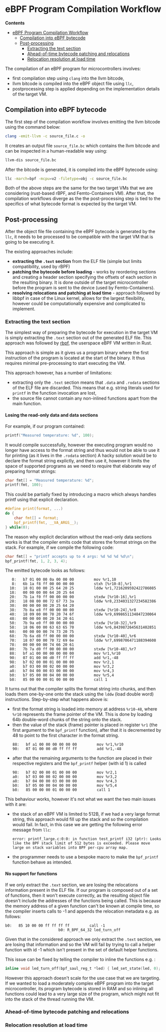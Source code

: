# eBPF Program Compilation Workflow


**Contents**
-   [eBPF Program Compilation
    Workflow](#ebpf-program-compilation-workflow)
    -   [Compilation into eBPF
        bytecode](#compilation-into-ebpf-bytecode)
    -   [Post-processing](#post-processing)
        -   [Extracting the text
            section](#extracting-the-text-section)
        -   [Ahead-of-time bytecode patching and
            relocations](#ahead-of-time-bytecode-patching-and-relocations)
        -   [Relocation resolution at load
            time](#relocation-resolution-at-load-time)

The compilation of an eBPF program for microcontrollers involves:
- first compilation step using `clang` into the llvm bitcode,
- llvm bitcode is compiled into the eBPF object file using `llc`,
- postprocessing step is applied depending on the implementation details
  of the target VM.

## Compilation into eBPF bytecode

The first step of the compilation workflow involves emitting the llvm bitcode
using the command below:
```bash
clang -emit-llvm -c source_file.c -o
```
It creates an output file `source_file.bc` which contains the llvm bitcode and
can be inspected in a human-readable way using:

```bash
llvm-dis source_file.bc
```

After the bitcode is generated, it is compiled into the eBPF bytecode using:

```bash
llc -march=bpf -mcpu=v2 -filetype=obj -c source_file.bc
```

Both of the above steps are the same for the two target VMs that we are considering
(rust-based rBPF, and Femto-Containers VM). After that, the compilation workflows
diverge as the the post-processing step is tied to the specifics of what bytecode
format is expected by the target VM.

## Post-processing

After the object file file containing the eBPF bytecode is generated by the `llc`,
it needs to be processed to be compatible with the target VM that is going to
be executing it.

The existing approaches include:
- **extracting the `.text` section** from the ELF file (simple but limits
  compatibility, used by rBPF)
- **patching the bytecode before loading** - works by reordering sections and
  creating a header section specifying the offsets of each section in the
  resulting binary. It is done outside of the target microcontroller before the
  program is sent to the device (used by Femto-Containers).
- **resolving relocations and patching at load time** - approach followed by
  libbpf in case of the Linux kernel, allows for the largest flexibility, however
  could be computationally expensive and complicated to implement.

### Extracting the text section

The simplest way of preparing the bytecode for execution in the target VM is
simply extracting the `.text` section out of the generated ELF file. This approach
was followed by [rbpf](https://github.com/qmonnet/rbpf), the userspace eBPF VM
written in Rust.

This approach is simple as it gives us a program binary where the first instruction
of the program is located at the start of the binary.
It thus requires minimal pre-processing to start executing the VM.

This approach however, has a number of limitations:
- extracting only the `.text` section means that `.data` and `.rodata` sections
  of the ELF file are discarded. This means that e.g. string literals used for
  `printf` in the function invocation are lost,
- the source file cannot contain any non-inlined functions apart from the main
  function.

#### Losing the read-only data and data sections
For example, if our program contained:
```C
printf("Measured temperature: %d", 100);
```
It would compile successfully, however the executing program would no longer
have access to the format string and thus would not be able to use it for
printing (as it lives in the `.rodata` section)
A hacky solution would be to declare the format string explictly, and then
use it, however it limits the space of supported programs as we need to require
that elaborate way of preparing format strings:
```C
char fmt[] = "Measured temperature: %d";
printf(fmt, 100);
```
This could be partially fixed by introducing a macro which always handles
printf using that explicit declaration.
```C
#define print(format, ...)                                                     \
do {                                                                           \
    char fmt[] = format;                                                       \
    bpf_printf(fmt, __VA_ARGS__);                                              \
} while(0);
  ```
The reason why explicit declaration without the read-only data sections works is
that the compiler emits code that stores the format strings on the stack. For
example, if we compile the following code:
```C
char fmt[] = "printf accepts up to 4 args: %d %d %d %d\n";
bpf_printf(fmt, 1, 2, 3, 4);
```
The emitted bytecode looks as follows:

```
   0:   b7 01 00 00 0a 00 00 00         mov %r1,10
   8:   6b 1a f8 ff 00 00 00 00         stxh [%r10-8],%r1
  10:   18 01 00 00 25 64 20 25         lddw %r1,7216209592422786085
  18:   00 00 00 00 64 20 25 64
  20:   7b 1a f0 ff 00 00 00 00         stxdw [%r10-16],%r1
  28:   18 08 00 00 72 67 73 3a         lddw %r8,2334031327234582386
  30:   00 00 00 00 20 25 64 20
  38:   7b 8a e8 ff 00 00 00 00         stxdw [%r10-24],%r8
  40:   18 09 00 00 70 20 74 6f         lddw %r9,6998651134847230064
  48:   00 00 00 00 20 34 20 61
  50:   7b 9a e0 ff 00 00 00 00         stxdw [%r10-32],%r9
  58:   18 06 00 00 63 63 65 70         lddw %r6,8439872645631402851
  60:   00 00 00 00 74 73 20 75
  68:   7b 6a d8 ff 00 00 00 00         stxdw [%r10-40],%r6
  70:   18 07 00 00 70 72 69 6e         lddw %r7,6998706471188394608
  78:   00 00 00 00 74 66 20 61
  80:   7b 7a d0 ff 00 00 00 00         stxdw [%r10-48],%r7
  88:   bf a1 00 00 00 00 00 00         mov %r1,%r10
  90:   07 01 00 00 d0 ff ff ff         add %r1,-48
  98:   b7 02 00 00 01 00 00 00         mov %r2,1
  a0:   b7 03 00 00 02 00 00 00         mov %r3,2
  a8:   b7 04 00 00 03 00 00 00         mov %r4,3
  b0:   b7 05 00 00 04 00 00 00         mov %r5,4
  b8:   85 00 00 00 01 00 00 00         call 1
```
It turns out that the compiler splits the format string into chunks, and then
loads them one-by-one onto the stack using the `lddw` (load double word) instructions.
Step-by-step what happens above is:

- first the format string is loaded into memory at address `%r10-48`, where `%r10`
  represents the frame pointer of the VM. This is done by loading 64b double-word
  chunks of the string onto the stack.
- then the value of the stack (frame) pointer is placed in register `%r1` (the
  first argument to the `bpf_printf` function), after that it is decremented by
  48 to point to the first character in the format string.
  ```
  88:   bf a1 00 00 00 00 00 00         mov %r1,%r10
  90:   07 01 00 00 d0 ff ff ff         add %r1,-48
- after that the remaining arguments to the function are placed in their respective
  registers and the `bpf_printf` helper (with id 1) is called
  ```
  98:   b7 02 00 00 01 00 00 00         mov %r2,1
  a0:   b7 03 00 00 02 00 00 00         mov %r3,2
  a8:   b7 04 00 00 03 00 00 00         mov %r4,3
  b0:   b7 05 00 00 04 00 00 00         mov %r5,4
  b8:   85 00 00 00 01 00 00 00         call 1
  ```
This behaviour works, however it's not what we want the two main issues with it
are:
- the stack of an eBPF VM is limited to 512B, if we had a very large format string,
  this approach would fill up the stack and so the compilation would fail. In fact,
  in this case we are getting the following error message from `llc`:
  ```
  error: printf_large.c:0:0: in function test_printf i32 (ptr): Looks like the BPF stack limit of 512 bytes is exceeded. Please move large on stack variables into BPF per-cpu array map.
  ```
- the programmer needs to use a bespoke macro to make the `bpf_printf` function
behave as intended.

#### No support for functions

If we only extract the `.text` section, we are losing the relocations information
present in the ELF file. If our program is composed out of a set of functions,
then it won't execute correctly, as the resulting object file doesn't include
the addresses of the functions being called. This is because the memory address
of a given function can't be known at compile time, so the compiler inserts calls
to -1 and appends the relocation metadata e.g. as follows:
```
b0:   85 10 00 00 ff ff ff ff         call -1
                        b0: R_BPF_64_32 led_turn_off
```
Given that in the considered approach we only extract the `.text` section, we
are losing that information and so the VM will fail by trying to call a helper
function with id -1 which isn't present in the set of default helper functions.

This issue can be fixed by telling the compiler to inline the functions e.g. :
```C
inline void led_turn_off(bpf_saul_reg_t *led) { led_set_state(led, 0); }
```
However this approach doesn't scale for the use case that we are targeting. If
we wanted to load a moderately complex eBPF program into the target microcontroller,
its program bytecode is stored in RAM and so inlining all functions could lead to
a very large size of the program, which might not fit into the stack of the thread
running the VM.

### Ahead-of-time bytecode patching and relocations

### Relocation resolution at load time
